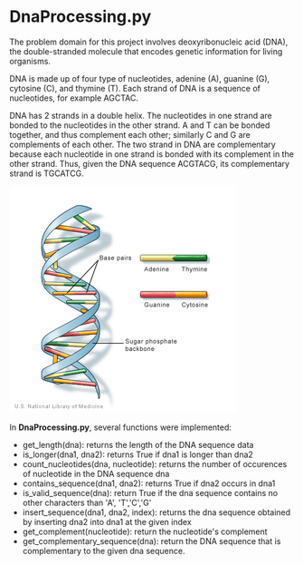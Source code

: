 # DnaProcessing.py

The problem domain for this project involves deoxyribonucleic acid (DNA), the double-stranded molecule that encodes genetic information for living organisms.

DNA is made up of four type of nucleotides, adenine (A), guanine (G), cytosine (C), and thymine (T). Each strand of DNA is a sequence of nucleotides, for example AGCTAC.

DNA has 2 strands in a double helix. The nucleotides in one strand are bonded to the nucleotides in the other strand. A and T can be bonded together, and thus complement each other; similarly C and G are complements of each other. The two strand in DNA are complementary because each nucleotide in one strand is bonded with its complement in the other strand. Thus, given the DNA sequence ACGTACG, its complementary strand is TGCATCG.

<img src="https://github.com/YingXie24/images/blob/master/Python-2-DnaProcessing/dnastructure.jpg" height=2% >

In **DnaProcessing.py**, several functions were implemented:
* get_length(dna): returns the length of the DNA sequence data
* is_longer(dna1, dna2): returns True if dna1 is longer than dna2
* count_nucleotides(dna, nucleotide): returns the number of occurences of nucleotide in the DNA sequence dna
* contains_sequence(dna1, dna2): returns True if dna2 occurs in dna1
* is_valid_sequence(dna): return True if the dna sequence contains no other characters than 'A', 'T','C','G'
* insert_sequence(dna1, dna2, index): returns the dna sequence obtained by inserting dna2 into dna1 at the given index
* get_complement(nucleotide): return the nucleotide's complement
* get_complementary_sequence(dna): return the DNA sequence that is complementary to the given dna sequence.
